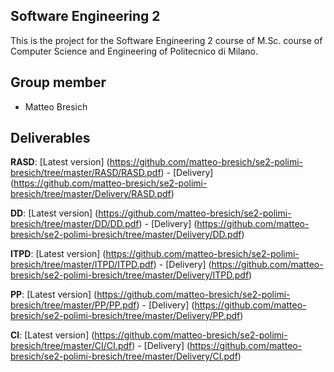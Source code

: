 ## Software Engineering 2
This is the project for the Software Engineering 2 course of M.Sc. course of Computer Science and Engineering of Politecnico di Milano.

## Group member
* Matteo Bresich

## Deliverables
**RASD**: [Latest version] (https://github.com/matteo-bresich/se2-polimi-bresich/tree/master/RASD/RASD.pdf) - [Delivery] (https://github.com/matteo-bresich/se2-polimi-bresich/tree/master/Delivery/RASD.pdf)

**DD**: [Latest version] (https://github.com/matteo-bresich/se2-polimi-bresich/tree/master/DD/DD.pdf) - [Delivery] (https://github.com/matteo-bresich/se2-polimi-bresich/tree/master/Delivery/DD.pdf)

**ITPD**: [Latest version] (https://github.com/matteo-bresich/se2-polimi-bresich/tree/master/ITPD/ITPD.pdf) - [Delivery] (https://github.com/matteo-bresich/se2-polimi-bresich/tree/master/Delivery/ITPD.pdf)

**PP**: [Latest version] (https://github.com/matteo-bresich/se2-polimi-bresich/tree/master/PP/PP.pdf) - [Delivery] (https://github.com/matteo-bresich/se2-polimi-bresich/tree/master/Delivery/PP.pdf)

**CI**: [Latest version] (https://github.com/matteo-bresich/se2-polimi-bresich/tree/master/CI/CI.pdf) - [Delivery] (https://github.com/matteo-bresich/se2-polimi-bresich/tree/master/Delivery/CI.pdf)
